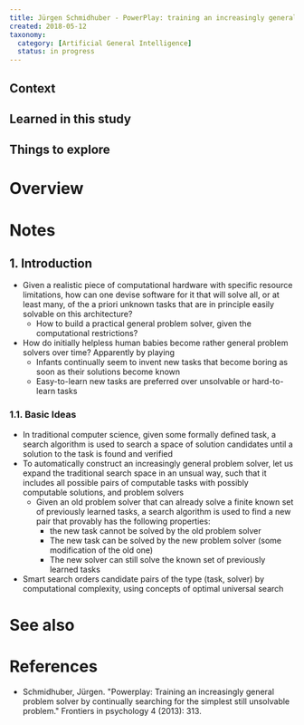 ```yaml
---
title: Jürgen Schmidhuber - PowerPlay: training an increasingly general problem solver by continually searching for the simplest still unsolvable problem (2013)
created: 2018-05-12
taxonomy:
  category: [Artificial General Intelligence]
  status: in progress
---
```


## Context

## Learned in this study

## Things to explore

# Overview

# Notes
## 1. Introduction
* Given a realistic piece of computational hardware with specific resource limitations, how can one devise software for it that will solve all, or at least many, of the a priori unknown tasks that are in principle easily solvable on this architecture?
	* How to build a practical general problem solver, given the computational restrictions?
* How do initially helpless human babies become rather general problem solvers over time? Apparently by playing
	* Infants continually seem to invent new tasks that become boring as soon as their solutions become known
	* Easy-to-learn new tasks are preferred over unsolvable or hard-to-learn tasks

### 1.1. Basic Ideas
* In traditional computer science, given some formally defined task, a search algorithm is used to search a space of solution candidates until a solution to the task is found and verified
* To automatically construct an increasingly general problem solver, let us expand the traditional search space in an unsual way, such that it includes all possible pairs of computable tasks with possibly computable solutions, and problem solvers
	* Given an old problem solver that can already solve a finite known set of previously learned tasks, a search algorithm is used to find a new pair that provably has the following properties:
		* the new task cannot be solved by the old problem solver
		* The new task can be solved by the new problem solver (some modification of the old one)
		* The new solver can still solve the known set of previously learned tasks
* Smart search orders candidate pairs of the type (task, solver) by computational complexity, using concepts of optimal universal search

# See also

# References
* Schmidhuber, Jürgen. "Powerplay: Training an increasingly general problem solver by continually searching for the simplest still unsolvable problem." Frontiers in psychology 4 (2013): 313.
